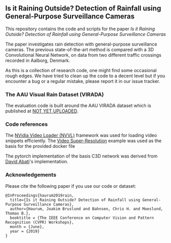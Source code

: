 ## Is it Raining Outside? Detection of Rainfall using General-Purpose Surveillance Cameras

This repository contains the code and scripts for the paper *Is it Raining Outside? Detection of Rainfall using General-Purpose Surveillance Cameras*

The paper investigates rain detection with general-purpose surveillance cameras. The previous state-of-the-art method is compared with a 3D Convolutional Neural Network, on data from two different traffic crossings recorded in Aalborg, Denmark.

As this is a collection of research code, one might find some occasional rough edges. We have tried to clean up the code to a decent level but if you encounter a bug or a regular mistake, please report it in our issue tracker. 

### The AAU Visual Rain Dataset (VIRADA)
The evaluation code is built around the AAU VIRADA dataset which is published at [NOT YET UPLOADED](). 

### Code references

The [NVidia Video Loader (NVVL)](https://github.com/NVIDIA/nvvl) framework was used for loading video snippets efficiently. The [Video Super-Resolution](https://github.com/NVIDIA/nvvl/tree/master/examples/pytorch_superres) example was used as the basis for the provided docker file

The pytorch implementation of the basis C3D network was derived from [David Abati](https://github.com/DavideA/c3d-pytorch)'s implementation.


### Acknowledgements
Please cite the following paper if you use our code or dataset:

```TeX
@InProceedings{haurum2019rain,
  title={Is it Raining Outside? Detection of Rainfall using General-Purpose Surveillance Cameras},
  author={Haurum, Joakim Bruslund and Bahnsen, Chris H. and Moeslund, Thomas B.},
  booktitle = {The IEEE Conference on Computer Vision and Pattern Recognition (CVPR) Workshops},
  month = {June},
  year = {2019}
}
```